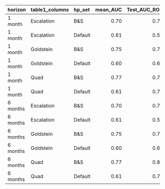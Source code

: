 |horizon  |table1_columns |hp_set  | mean_AUC| Test_AUC_ROC|
|:--------|:--------------|:-------|--------:|------------:|
|1 month  |Escalation     |B&S     |     0.70|         0.78|
|1 month  |Escalation     |Default |     0.61|         0.59|
|1 month  |Goldstein      |B&S     |     0.75|         0.79|
|1 month  |Goldstein      |Default |     0.60|         0.63|
|1 month  |Quad           |B&S     |     0.77|         0.78|
|1 month  |Quad           |Default |     0.61|         0.75|
|6 months |Escalation     |B&S     |     0.70|         0.78|
|6 months |Escalation     |Default |     0.61|         0.59|
|6 months |Goldstein      |B&S     |     0.75|         0.78|
|6 months |Goldstein      |Default |     0.60|         0.63|
|6 months |Quad           |B&S     |     0.77|         0.81|
|6 months |Quad           |Default |     0.61|         0.75|
